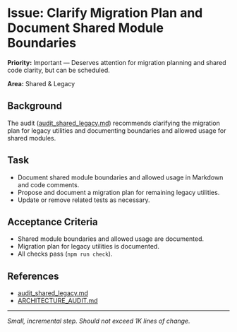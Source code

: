 # Issue: Clarify Migration Plan and Document Shared Module Boundaries

**Priority:** Important — Deserves attention for migration planning and shared code clarity, but can be scheduled.

**Area:** Shared & Legacy

## Background
The audit ([audit_shared_legacy.md](../audit_shared_legacy.md)) recommends clarifying the migration plan for legacy utilities and documenting boundaries and allowed usage for shared modules.

## Task
- Document shared module boundaries and allowed usage in Markdown and code comments.
- Propose and document a migration plan for remaining legacy utilities.
- Update or remove related tests as necessary.

## Acceptance Criteria
- Shared module boundaries and allowed usage are documented.
- Migration plan for legacy utilities is documented.
- All checks pass (`npm run check`).

## References
- [audit_shared_legacy.md](../audit_shared_legacy.md)
- [ARCHITECTURE_AUDIT.md](../ARCHITECTURE_AUDIT.md)

---
_Small, incremental step. Should not exceed 1K lines of change._
